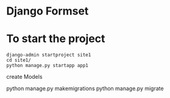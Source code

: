 # Django Formset


# To start the project

```
django-admin startproject site1
cd site1/
python manage.py startapp app1
```

create Models

python manage.py makemigrations
python manage.py migrate
